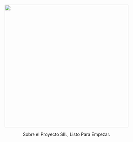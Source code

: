 <p align="center"><img src="https://www.itcha.edu.sv/publicaciones/ITCHA/24-2015-10-12/thumbnail/24-IMG_8162.JPG" width="400"></p>

<p align="center">
Sobre el Proyecto SIIL, Listo Para Empezar.
</p>


